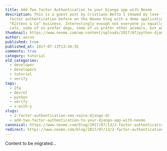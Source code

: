 ```yaml
---
title: Add Two factor Authentication to your Django app with Nexmo
description: This is a guest post by Cristiano Betta I showed my love for two
  factor authentication before on the Nexmo blog with a demo application for my
  “Kittens & Co” business. Interestingly enough not everyone is equally a fan of
  cats, some of us prefer dogs, some of us prefer other animals, but we all […]
thumbnail: https://www.nexmo.com/wp-content/uploads/2017/07/python-django-2fa.png
author: aaron
published: true
published_at: 2017-07-13T13:34:35
comments: true
category: tutorial
old_categories:
  - developer
  - developers
  - tutorial
  - verify
tags:
  - 2fa
  - devrel
  - python
  - verify
  - x-with-y
slugs:
  - 2-factor-authentication-sms-voice-django-dr
  - add-two-factor-authentication-to-your-django-app-with-nexmo
canonical: https://www.nexmo.com/blog/2017/07/13/2-factor-authentication-sms-voice-django-dr
redirect: https://www.nexmo.com/blog/2017/07/13/2-factor-authentication-sms-voice-django-dr
---
```

Content to be migrated...